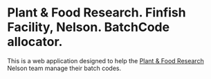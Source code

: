 # Plant & Food Research.  Finfish Facility, Nelson. BatchCode allocator.

This is a web application designed to help the [Plant & Food Research](https://www.plantandfoodresearch.org.nz/) Nelson team manage their batch codes.


